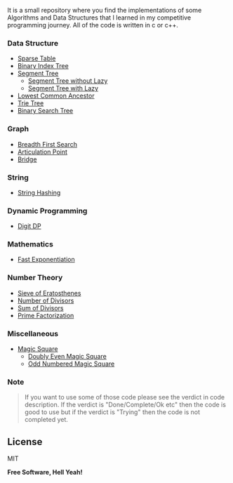 It is a small repository where you find the implementations of some Algorithms and Data Structures that I learned in my competitive programming journey. All of the code is written in c or c++.

### Data Structure
* [Sparse Table](https://github.com/Saikat-S/algorithms/tree/master/sparse_table)
* [Binary Index Tree](https://github.com/Saikat-S/algorithms/blob/master/bit/binary_index_tree.cpp)
* [Segment Tree](https://github.com/Saikat-S/algorithms/tree/master/segment_tee)
    - [Segment Tree without Lazy](https://github.com/Saikat-S/algorithms/blob/master/segment_tee/segment_tree_with_out_lazy.cpp)
    - [Segment Tree with Lazy](https://github.com/Saikat-S/algorithms/blob/master/segment_tee/segment_tree_with_lazy.cpp)
* [Lowest Common Ancestor](https://github.com/Saikat-S/algorithms/blob/master/lca/lowest%20_common_ancestor.cpp)
* [Trie Tree](https://github.com/Saikat-S/algorithms/blob/master/trie/Trie.cpp)
* [Binary Search Tree](https://github.com/Saikat-S/algorithms/blob/master/binary_search_tree/binary_search_tree.cpp)

### Graph
* [Breadth First Search](https://github.com/Saikat-S/algorithms/blob/master/bfs/breadth_first_search.cpp)
* [Articulation Point](https://github.com/Saikat-S/algorithms/blob/master/articulation_point/finding_articulation_points_in_a_graph.cpp)
* [Bridge](https://github.com/Saikat-S/algorithms/blob/master/bridge/finding_bridges_in_a_graph.cpp)

### String
* [String Hashing](https://github.com/Saikat-S/algorithms/blob/master/hashing/String_Hashing.cpp)

### Dynamic Programming
* [Digit DP](https://github.com/Saikat-S/algorithms/blob/master/digit_dp/digit_dp.cpp)

### Mathematics
* [Fast Exponentiation](https://github.com/Saikat-S/algorithms/blob/master/fast_exponentiation/Fast_Exponentiation.cpp)
### Number Theory
* [Sieve of Eratosthenes](https://github.com/Saikat-S/algorithms/blob/master/number_theory/sieve/sieve_of_eratosthenes.cpp)
* [Number of Divisors](https://github.com/Saikat-S/algorithms/tree/master/number_theory/nod)
* [Sum of Divisors](https://github.com/Saikat-S/algorithms/blob/master/number_theory/sod/sum_of_divisors.cpp)
* [Prime Factorization](https://github.com/Saikat-S/algorithms/blob/master/number_theory/prime_factorization/prime_factorization.cpp)

### Miscellaneous 
* [Magic Square](https://github.com/Saikat-S/algorithms/tree/master/magic_square)
    - [Doubly Even Magic Square](https://github.com/Saikat-S/algorithms/blob/master/magic_square/doubly_even_magic_square.cpp)
    - [Odd Numbered Magic Square](https://github.com/Saikat-S/algorithms/blob/master/magic_square/odd_numbered_magic_square.cpp)

### Note
> If you want to use some of those code please see the verdict in code description. If the verdict is "Done/Complete/Ok etc" then the code is good to use but if the verdict is "Trying" then the code is not completed yet.


License
----

MIT


**Free Software, Hell Yeah!**

